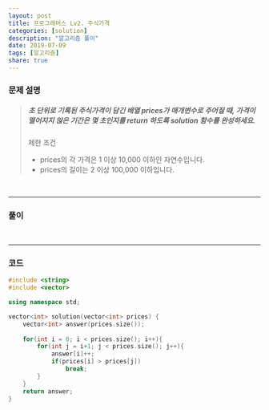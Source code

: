 ```yaml
---
layout: post
title: 프로그래머스 Lv2. 주식가격
categories: [solution]
description: "알고리즘 풀이"
date: 2019-07-09
tags: [알고리즘]
share: true
---
```


### 문제 설명
> ##### 초 단위로 기록된 주식가격이 담긴 배열 prices가 매개변수로 주어질 때, 가격이 떨어지지 않은 기간은 몇 초인지를 return 하도록 solution 함수를 완성하세요.
> 
> 제한 조건
> * prices의 각 가격은 1 이상 10,000 이하인 자연수입니다.
> * prices의 길이는 2 이상 100,000 이하입니다.

<br>

- - -

### 풀이

<br>

- - -

### 코드
```cpp
#include <string>
#include <vector>

using namespace std;

vector<int> solution(vector<int> prices) {
    vector<int> answer(prices.size());
    
    for(int i = 0; i < prices.size(); i++){
        for(int j = i+1; j < prices.size(); j++){
            answer[i]++;
            if(prices[i] > prices[j])
                break;
        }
    }
    return answer;
}
```
